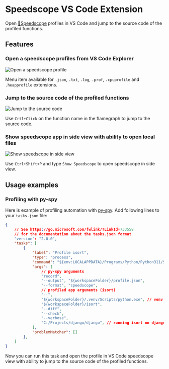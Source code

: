 # Speedscope VS Code Extension

Open [🔬Speedscope](https://www.speedscope.app/) profiles in VS Code and jump to the source code of the profiled functions.

## Features

### Open a speedscope profiles from VS Code Explorer

![Open a speedscope profile](https://github.com/evg656e/vscode-speedscope/assets/28028005/f9fe083f-b497-4e42-8f47-217b195ab347)

Menu item available for `.json`, `.txt`, `.log`, `.prof`, `.cpuprofile` and `.heapprofile` extensions.

### Jump to the source code of the profiled functions

![Jump to the source code](https://github.com/evg656e/vscode-speedscope/assets/28028005/e4475bd2-8e1c-4c81-97c9-0c529488ba4c)

Use `Crtl+Click` on the function name in the flamegraph to jump to the source code.

### Show speedscope app in side view with ability to open local files

![Show speedscope in side view](https://github.com/evg656e/vscode-speedscope/assets/28028005/2eb0cac0-33c8-411a-8835-cf34e475a66f)

Use `Ctrl+Shift+P` and type `Show Speedscope` to open speedscope in side view.

## Usage examples

### Profiling with py-spy

Here is example of profiling automation with [py-spy](https://github.com/benfred/py-spy). Add following lines to your `tasks.json` file:

```json
{
    // See https://go.microsoft.com/fwlink/?LinkId=733558
    // for the documentation about the tasks.json format
    "version": "2.0.0",
    "tasks": [
        {
            "label": "Profile isort",
            "type": "process",
            "command": "${env:LOCALAPPDATA}/Programs/Python/Python311/Scripts/py-spy.exe", // correct path for your system
            "args": [
                // py-spy arguments
                "record",
                "--output", "${workspaceFolder}/profile.json",
                "--format", "speedscope",
                // profiled app arguments (isort)
                "--",
                "${workspaceFolder}/.venv/Scripts/python.exe", // venv for profiled app (setup needed)
                "${workspaceFolder}/isort",
                "--diff",
                "--check",
                "--verbose",
                "C:/Projects/django/django", // running isort on django repo to collect profile samples
            ],
            "problemMatcher": []
        },
    ]
}
```

Now you can run this task and open the profile in VS Code speedscope view with ability to jump to the source code of the profiled functions.
